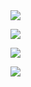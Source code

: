 
<img src="https://readme-typing-svg.herokuapp.com/?lines=你好！欢迎光临我的GitHub主页&font=Roboto" />

<p>
<a href="https://www.sysu.edu.cn/"><img src="https://img.shields.io/static/v1?label=School&message=SYSU&color=green"/></a>
</p>
 <p>
<img src="https://img.shields.io/static/v1?label=Field of study&message=Artificial Intelligence%2BMarine Science&color=blue"/>
</p>
<p>
<img src="https://img.shields.io/static/v1?label=Program&message=Python&color=blue"/>
</p>



